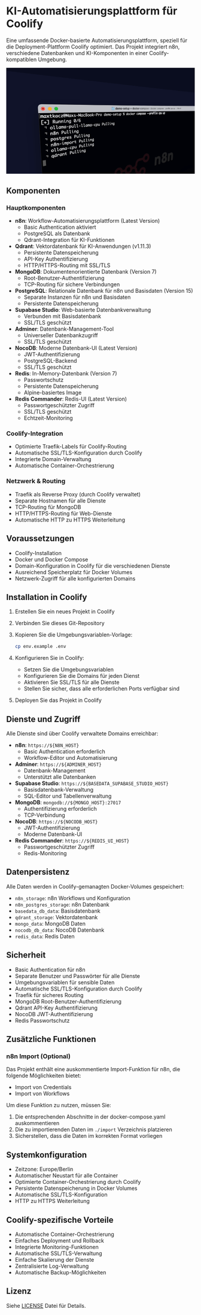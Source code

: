 # KI-Automatisierungsplattform für Coolify

Eine umfassende Docker-basierte Automatisierungsplattform, speziell für die Deployment-Plattform Coolify optimiert. Das Projekt integriert n8n, verschiedene Datenbanken und KI-Komponenten in einer Coolify-kompatiblen Umgebung.

![n8n.io - Screenshot](assets/n8n-demo.gif)

## Komponenten

### Hauptkomponenten

- **n8n**: Workflow-Automatisierungsplattform (Latest Version)
  - Basic Authentication aktiviert
  - PostgreSQL als Datenbank
  - Qdrant-Integration für KI-Funktionen
- **Qdrant**: Vektordatenbank für KI-Anwendungen (v1.11.3)
  - Persistente Datenspeicherung
  - API-Key Authentifizierung
  - HTTP/HTTPS-Routing mit SSL/TLS
- **MongoDB**: Dokumentenorientierte Datenbank (Version 7)
  - Root-Benutzer-Authentifizierung
  - TCP-Routing für sichere Verbindungen
- **PostgreSQL**: Relationale Datenbank für n8n und Basisdaten (Version 15)
  - Separate Instanzen für n8n und Basisdaten
  - Persistente Datenspeicherung
- **Supabase Studio**: Web-basierte Datenbankverwaltung
  - Verbunden mit Basisdatenbank
  - SSL/TLS geschützt
- **Adminer**: Datenbank-Management-Tool
  - Universeller Datenbankzugriff
  - SSL/TLS geschützt
- **NocoDB**: Moderne Datenbank-UI (Latest Version)
  - JWT-Authentifizierung
  - PostgreSQL-Backend
  - SSL/TLS geschützt
- **Redis**: In-Memory-Datenbank (Version 7)
  - Passwortschutz
  - Persistente Datenspeicherung
  - Alpine-basiertes Image
- **Redis Commander**: Redis-UI (Latest Version)
  - Passwortgeschützter Zugriff
  - SSL/TLS geschützt
  - Echtzeit-Monitoring

### Coolify-Integration

- Optimierte Traefik-Labels für Coolify-Routing
- Automatische SSL/TLS-Konfiguration durch Coolify
- Integrierte Domain-Verwaltung
- Automatische Container-Orchestrierung

### Netzwerk & Routing

- Traefik als Reverse Proxy (durch Coolify verwaltet)
- Separate Hostnamen für alle Dienste
- TCP-Routing für MongoDB
- HTTP/HTTPS-Routing für Web-Dienste
- Automatische HTTP zu HTTPS Weiterleitung

## Voraussetzungen

- Coolify-Installation
- Docker und Docker Compose
- Domain-Konfiguration in Coolify für die verschiedenen Dienste
- Ausreichend Speicherplatz für Docker Volumes
- Netzwerk-Zugriff für alle konfigurierten Domains

## Installation in Coolify

1. Erstellen Sie ein neues Projekt in Coolify
2. Verbinden Sie dieses Git-Repository
3. Kopieren Sie die Umgebungsvariablen-Vorlage:

   ```bash
   cp env.example .env
   ```

4. Konfigurieren Sie in Coolify:
   - Setzen Sie die Umgebungsvariablen
   - Konfigurieren Sie die Domains für jeden Dienst
   - Aktivieren Sie SSL/TLS für alle Dienste
   - Stellen Sie sicher, dass alle erforderlichen Ports verfügbar sind

5. Deployen Sie das Projekt in Coolify

## Dienste und Zugriff

Alle Dienste sind über Coolify verwaltete Domains erreichbar:

- **n8n**: `https://${N8N_HOST}`
  - Basic Authentication erforderlich
  - Workflow-Editor und Automatisierung
- **Adminer**: `https://${ADMINER_HOST}`
  - Datenbank-Management
  - Unterstützt alle Datenbanken
- **Supabase Studio**: `https://${BASEDATA_SUPABASE_STUDIO_HOST}`
  - Basisdatenbank-Verwaltung
  - SQL-Editor und Tabellenverwaltung
- **MongoDB**: `mongodb://${MONGO_HOST}:27017`
  - Authentifizierung erforderlich
  - TCP-Verbindung
- **NocoDB**: `https://${NOCODB_HOST}`
  - JWT-Authentifizierung
  - Moderne Datenbank-UI
- **Redis Commander**: `https://${REDIS_UI_HOST}`
  - Passwortgeschützter Zugriff
  - Redis-Monitoring

## Datenpersistenz

Alle Daten werden in Coolify-gemanagten Docker-Volumes gespeichert:

- `n8n_storage`: n8n Workflows und Konfiguration
- `n8n_postgres_storage`: n8n Datenbank
- `basedata_db_data`: Basisdatenbank
- `qdrant_storage`: Vektordatenbank
- `mongo_data`: MongoDB Daten
- `nocodb_db_data`: NocoDB Datenbank
- `redis_data`: Redis Daten

## Sicherheit

- Basic Authentication für n8n
- Separate Benutzer und Passwörter für alle Dienste
- Umgebungsvariablen für sensible Daten
- Automatische SSL/TLS-Konfiguration durch Coolify
- Traefik für sicheres Routing
- MongoDB Root-Benutzer-Authentifizierung
- Qdrant API-Key Authentifizierung
- NocoDB JWT-Authentifizierung
- Redis Passwortschutz

## Zusätzliche Funktionen

### n8n Import (Optional)

Das Projekt enthält eine auskommentierte Import-Funktion für n8n, die folgende Möglichkeiten bietet:

- Import von Credentials
- Import von Workflows

Um diese Funktion zu nutzen, müssen Sie:

1. Die entsprechenden Abschnitte in der docker-compose.yaml auskommentieren
2. Die zu importierenden Daten im `./import` Verzeichnis platzieren
3. Sicherstellen, dass die Daten im korrekten Format vorliegen

## Systemkonfiguration

- Zeitzone: Europe/Berlin
- Automatischer Neustart für alle Container
- Optimierte Container-Orchestrierung durch Coolify
- Persistente Datenspeicherung in Docker Volumes
- Automatische SSL/TLS-Konfiguration
- HTTP zu HTTPS Weiterleitung

## Coolify-spezifische Vorteile

- Automatische Container-Orchestrierung
- Einfaches Deployment und Rollback
- Integrierte Monitoring-Funktionen
- Automatische SSL/TLS-Verwaltung
- Einfache Skalierung der Dienste
- Zentralisierte Log-Verwaltung
- Automatische Backup-Möglichkeiten

## Lizenz

Siehe [LICENSE](LICENSE) Datei für Details.

